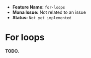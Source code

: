 - **Feature Name:** `for-loops` 
- **Mona Issue:** Not related to an issue 
- **Status:** `Not yet implemented`

# For loops

**TODO.**